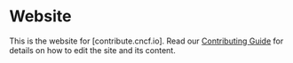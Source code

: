 # Website

This is the website for [contribute.cncf.io]. Read our [Contributing Guide] for
details on how to edit the site and its content.

[Contributing Guide]: https://cncf-contribute.netlify.app/about/contributing/
